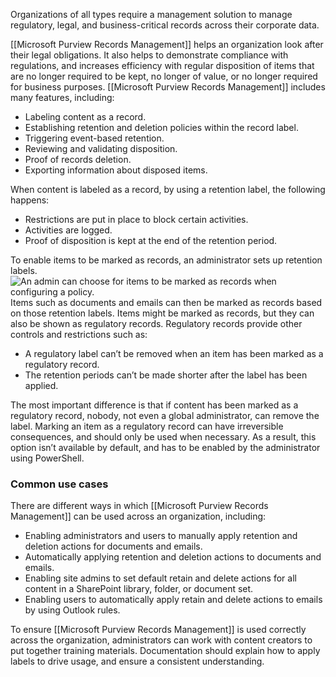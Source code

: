 Organizations of all types require a management solution to manage regulatory, legal, and business-critical records across their corporate data. 

[[Microsoft Purview Records Management]] helps an organization look after their legal obligations. It also helps to demonstrate compliance with regulations, and increases efficiency with regular disposition of items that are no longer required to be kept, no longer of value, or no longer required for business purposes. [[Microsoft Purview Records Management]] includes many features, including:
- Labeling content as a record.
- Establishing retention and deletion policies within the record label.
- Triggering event-based retention.
- Reviewing and validating disposition.
- Proof of records deletion.
- Exporting information about disposed items.

When content is labeled as a record, by using a retention label, the following happens:
- Restrictions are put in place to block certain activities.
- Activities are logged.
- Proof of disposition is kept at the end of the retention period.

To enable items to be marked as records, an administrator sets up retention labels.![An admin can choose for items to be marked as records when configuring a policy.](https://learn.microsoft.com/en-us/training/wwl-sci/describe-purview-risk-compliance-governance/media/mark-items-record.png)
Items such as documents and emails can then be marked as records based on those retention labels. Items might be marked as records, but they can also be shown as regulatory records. Regulatory records provide other controls and restrictions such as:
- A regulatory label can’t be removed when an item has been marked as a regulatory record.
- The retention periods can’t be made shorter after the label has been applied.

The most important difference is that if content has been marked as a regulatory record, nobody, not even a global administrator, can remove the label. Marking an item as a regulatory record can have irreversible consequences, and should only be used when necessary. As a result, this option isn’t available by default, and has to be enabled by the administrator using PowerShell.
### Common use cases
There are different ways in which [[Microsoft Purview Records Management]] can be used across an organization, including:
- Enabling administrators and users to manually apply retention and deletion actions for documents and emails.
- Automatically applying retention and deletion actions to documents and emails.
- Enabling site admins to set default retain and delete actions for all content in a SharePoint library, folder, or document set.
- Enabling users to automatically apply retain and delete actions to emails by using Outlook rules.

To ensure [[Microsoft Purview Records Management]] is used correctly across the organization, administrators can work with content creators to put together training materials. Documentation should explain how to apply labels to drive usage, and ensure a consistent understanding.